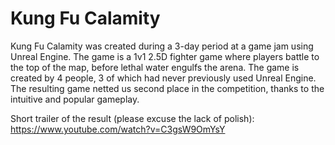# Kung Fu Calamity
Kung Fu Calamity was created during a 3-day period at a game jam using Unreal Engine. The game is a 1v1 2.5D fighter game where players battle to the top of the map, before lethal water engulfs the arena.
The game is created by 4 people, 3 of which had never previously used Unreal Engine. The resulting game netted us second place in the competition, thanks to the intuitive and popular gameplay.

Short trailer of the result (please excuse the lack of polish):
https://www.youtube.com/watch?v=C3gsW9OmYsY
